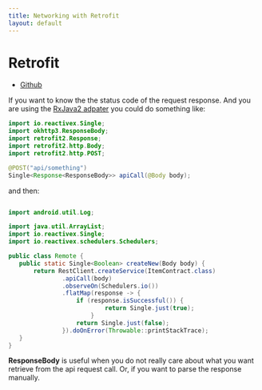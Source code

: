 ```yaml
---
title: Networking with Retrofit
layout: default
---
```


# Retrofit

- [Github](https://github.com/square/retrofit)

If you want to know the the status code of the request response. And you are using the [RxJava2 adpater](https://github.com/square/retrofit/tree/master/retrofit-adapters/rxjava2)
 you could do something like:

 ```java
import io.reactivex.Single;
import okhttp3.ResponseBody;
import retrofit2.Response;
import retrofit2.http.Body;
import retrofit2.http.POST;

 @POST("api/something")
 Single<Response<ResponseBody>> apiCall(@Body body);

 ```

 and then:

 ```java

import android.util.Log;

import java.util.ArrayList;
import io.reactivex.Single;
import io.reactivex.schedulers.Schedulers;

public class Remote {
    public static Single<Boolean> createNew(Body body) {
        return RestClient.createService(ItemContract.class)
                .apiCall(body)
                .observeOn(Schedulers.io())
                .flatMap(response -> {
                    if (response.isSuccessful()) {
                            return Single.just(true);
                        }
                    return Single.just(false);
                }).doOnError(Throwable::printStackTrace);
    }
}


 ```


 **ResponseBody** is useful when you do not really care about what you want retrieve from the api request call.
 Or, if you want to parse the response manually.
